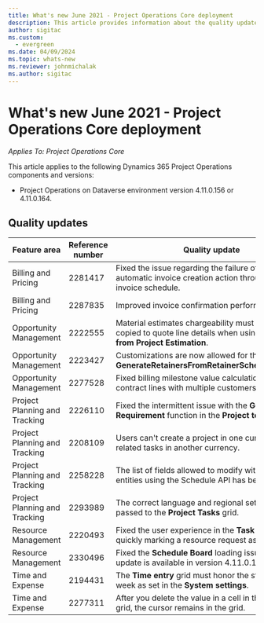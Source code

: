 ```yaml
---
title: What's new June 2021 - Project Operations Core deployment
description: This article provides information about the quality updates available in the June 2021 release of Project Operations Core deployment.
author: sigitac
ms.custom:
  - evergreen
ms.date: 04/09/2024
ms.topic: whats-new
ms.reviewer: johnmichalak
ms.author: sigitac
---
```


# What's new June 2021 - Project Operations Core deployment

_Applies To: Project Operations Core_

This article applies to the following Dynamics 365 Project Operations components and versions:

  - Project Operations on Dataverse environment version 4.11.0.156 or 4.11.0.164.

## Quality updates

| **Feature area** | **Reference number** | **Quality update** |
| --- | --- | --- |
| Billing and Pricing | 2281417 | Fixed the issue regarding the failure of the automatic invoice creation action through the invoice schedule. |
| Billing and Pricing | 2287835 | 	Improved invoice confirmation performance. |
| Opportunity Management | 2222555 | Material estimates chargeability must be correctly copied to quote line details when using **Import from Project Estimation**. |
| Opportunity Management | 2223427 | Customizations are now allowed for the action, **GenerateRetainersFromRetainerScheduleOptions**. |
| Opportunity Management | 2277528 | Fixed billing milestone value calculation for project contract lines with multiple customers. |
| Project Planning and Tracking | 2226110 | Fixed the intermittent issue with the **Generate Requirement** function in the **Project team** grid. |
| Project Planning and Tracking | 2208109 | Users can't create a project in one currency with related tasks in another currency. |
| Project Planning and Tracking | 2258228 | The list of fields allowed to modify with **Scheduling** entities using the Schedule API has been updated. |
| Project Planning and Tracking | 2293989 | The correct language and regional settings must be passed to the **Project Tasks** grid.|
| Resource Management | 2220493 | Fixed the user experience in the **Task** grid when quickly marking a resource request as complete. |
| Resource Management | 2330496 | Fixed the **Schedule Board** loading issue. (Quality update is available in version 4.11.0.164) |
| Time and Expense | 2194431 | The **Time entry** grid must honor the start of the week as set in the **System settings**. |
| Time and Expense | 2277311 | After you delete the value in a cell in the **Time entry** grid, the cursor remains in the grid. |
